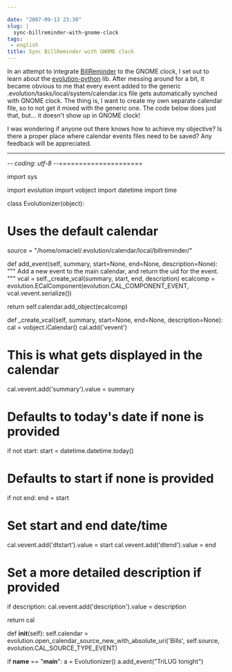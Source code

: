 ```yaml
---

date: "2007-09-13 23:30"
slug: |
  sync-billreminder-with-gnome-clock
tags:
 - english
title: Sync BillReminder with GNOME clock
---
```


In an attempt to integrate [BillReminder](http://billreminder.sf.net) to
the GNOME clock, I set out to learn about the
[evolution-python](http://www.conduit-project.org/wiki/evolution-python)
lib. After messing around for a bit, it became obvious to me that every
event added to the generic .evolution/tasks/local/system/calendar.ics
file gets automatically synched with GNOME clock. The thing is, I want
to create my own separate calendar file, so to not get it mixed with the
generic one. The code below does just that, but... it doesn't show up in
GNOME clock!

I was wondering if anyone out there knows how to achieve my objective?
Is there a proper place where calendar events files need to be saved?
Any feedback will be appreciated.

------------------------------------------------------------------------

\-*- coding: utf-8 -*-=====================

import sys

import evolution import vobject import datetime import time

class Evolutionizer(object):

# Uses the default calendar

source = "/home/omaciel/.evolution/calendar/local/billreminder/"

def add_event(self, summary, start=None, end=None, description=None):
""" Add a new event to the main calendar, and return the uid for the
event. """ vcal = self.\_create_vcal(summary, start, end, description)
ecalcomp = evolution.ECalComponent(evolution.CAL_COMPONENT_EVENT,
vcal.vevent.serialize())

return self.calendar.add_object(ecalcomp)

def \_create_vcal(self, summary, start=None, end=None,
description=None): cal = vobject.iCalendar() cal.add('vevent')

# This is what gets displayed in the calendar

cal.vevent.add('summary').value = summary

# Defaults to today's date if none is provided

if not start: start = datetime.datetime.today()

# Defaults to start if none is provided

if not end: end = start

# Set start and end date/time

cal.vevent.add('dtstart').value = start cal.vevent.add('dtend').value =
end

# Set a more detailed description if provided

if description: cal.vevent.add('description').value = description

return cal

def **init**(self): self.calendar =
evolution.open_calendar_source_new_with_absolute_uri('Bills',
self.source, evolution.CAL_SOURCE_TYPE_EVENT)

if **name** == "**main**": a = Evolutionizer() a.add_event("TriLUG
tonight")
